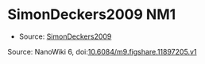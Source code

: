 <a name="material" />

# SimonDeckers2009 NM1
<script type="application/ld+json">
  {
    "@context": "https://schema.org/",
    "@type": "ChemicalSubstance",
    "@id": "https://egonw.github.io/nanowiki/nanowiki170.html#material",
    "http://purl.org/dc/terms/conformsTo":
      {
        "@type": "CreativeWork",
        "@id": "https://bioschemas.org/profiles/ChemicalSubstance/0.4-RELEASE/"
      },
    "identfier": "170",
    "name": "SimonDeckers2009 NM1",
    "url": "https://egonw.github.io/nanowiki/nanowiki170.html#material",
    "sameAs": "http://127.0.0.1/mediawiki/index.php/Special:URIResolver/SimonDeckers2009_NM1"
  }
</script>


* Source: [SimonDeckers2009](SimonDeckers2009.md)


Source: NanoWiki 6, doi:[10.6084/m9.figshare.11897205.v1](https://doi.org/10.6084/m9.figshare.11897205.v1)
